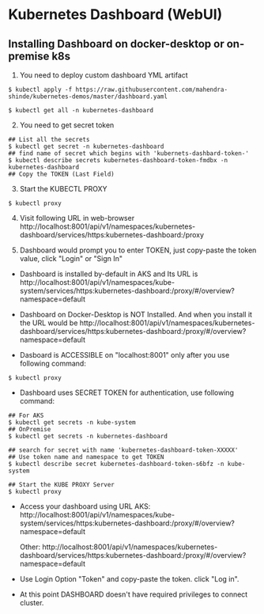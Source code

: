 # Kubernetes Dashboard (WebUI)

## Installing Dashboard on docker-desktop or on-premise k8s

1. You need to deploy custom dashboard YML artifact

```
$ kubectl apply -f https://raw.githubusercontent.com/mahendra-shinde/kubernetes-demos/master/dashboard.yaml

$ kubectl get all -n kubernetes-dashboard
```

2.  You need to get secret token

```
## List all the secrets
$ kubectl get secret -n kubernetes-dashboard
## find name of secret which begins with 'kubernets-dashbard-token-'
$ kubectl describe secrets kubernetes-dashboard-token-fmdbx -n kubernetes-dashboard
## Copy the TOKEN (Last Field)
```

3.  Start the KUBECTL PROXY 

```
$ kubectl proxy 
```

4.  Visit following URL in web-browser
    http://localhost:8001/api/v1/namespaces/kubernetes-dashboard/services/https:kubernetes-dashboard:/proxy


5.  Dashboard would prompt you to enter TOKEN, just copy-paste the token value, click "Login" or "Sign In"



* Dashboard is installed by-default in AKS and Its URL is
    http://localhost:8001/api/v1/namespaces/kube-system/services/https:kubernetes-dashboard:/proxy/#/overview?namespace=default

* Dashboard on Docker-Desktop is NOT Installed. And when you install it
    the URL would be
    http://localhost:8001/api/v1/namespaces/kubernetes-dashboard/services/https:kubernetes-dashboard:/proxy/#/overview?namespace=default

* Dasboard is ACCESSIBLE on "localhost:8001" only after you use following command:

```
$ kubectl proxy 
```

* Dashboard uses SECRET TOKEN for authentication, use following command:

```
## For AKS
$ kubectl get secrets -n kube-system
## OnPremise
$ kubectl get secrets -n kubernetes-dashboard

## search for secret with name 'kubernetes-dashboard-token-XXXXX'
## Use token name and namespace to get TOKEN
$ kubectl describe secret kubernetes-dashboard-token-s6bfz -n kube-system

## Start the KUBE PROXY Server
$ kubectl proxy
```

* Access your dashboard using URL 
    AKS: http://localhost:8001/api/v1/namespaces/kube-system/services/https:kubernetes-dashboard:/proxy/#/overview?namespace=default

    Other: http://localhost:8001/api/v1/namespaces/kubernetes-dashboard/services/https:kubernetes-dashboard:/proxy/#/overview?namespace=default

* Use Login Option "Token" and copy-paste the token. click "Log in".

* At this point DASHBOARD doesn't have required privileges to connect cluster.

